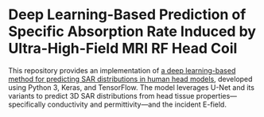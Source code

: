 # Deep Learning-Based Prediction of Specific Absorption Rate Induced by Ultra-High-Field MRI RF Head Coil

This repository provides an implementation of [a deep learning-based method for predicting SAR distributions in human head models](https://ieeexplore.ieee.org/document/10955187), developed using Python 3, Keras, and TensorFlow. The model leverages U-Net and its variants to predict 3D SAR distributions from head tissue properties—specifically conductivity and permittivity—and the incident E-field.

